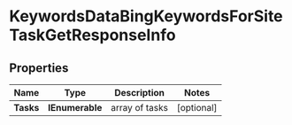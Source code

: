 # KeywordsDataBingKeywordsForSiteTaskGetResponseInfo


## Properties

| Name | Type | Description | Notes |
|------------ | ------------- | ------------- | -------------|
**Tasks** | **IEnumerable<KeywordsDataBingKeywordsForSiteTaskGetTaskInfo>** | array of tasks |[optional]|